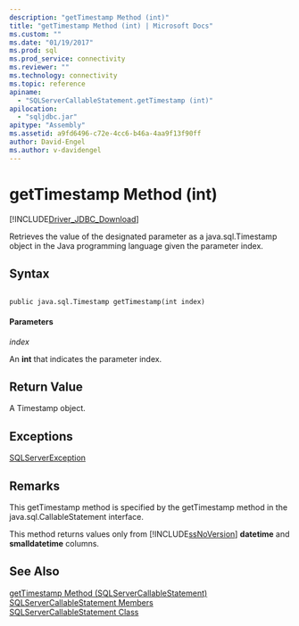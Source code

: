 ```yaml
---
description: "getTimestamp Method (int)"
title: "getTimestamp Method (int) | Microsoft Docs"
ms.custom: ""
ms.date: "01/19/2017"
ms.prod: sql
ms.prod_service: connectivity
ms.reviewer: ""
ms.technology: connectivity
ms.topic: reference
apiname: 
  - "SQLServerCallableStatement.getTimestamp (int)"
apilocation: 
  - "sqljdbc.jar"
apitype: "Assembly"
ms.assetid: a9fd6496-c72e-4cc6-b46a-4aa9f13f90ff
author: David-Engel
ms.author: v-davidengel
---
```

# getTimestamp Method (int)
[!INCLUDE[Driver_JDBC_Download](../../../includes/driver_jdbc_download.md)]

  Retrieves the value of the designated parameter as a java.sql.Timestamp object in the Java programming language given the parameter index.  
  
## Syntax  
  
```  
  
public java.sql.Timestamp getTimestamp(int index)  
```  
  
#### Parameters  
 *index*  
  
 An **int** that indicates the parameter index.  
  
## Return Value  
 A Timestamp object.  
  
## Exceptions  
 [SQLServerException](../../../connect/jdbc/reference/sqlserverexception-class.md)  
  
## Remarks  
 This getTimestamp method is specified by the getTimestamp method in the java.sql.CallableStatement interface.  
  
 This method returns values only from [!INCLUDE[ssNoVersion](../../../includes/ssnoversion-md.md)] **datetime** and **smalldatetime** columns.  
  
## See Also  
 [getTimestamp Method &#40;SQLServerCallableStatement&#41;](../../../connect/jdbc/reference/gettimestamp-method-sqlservercallablestatement.md)   
 [SQLServerCallableStatement Members](../../../connect/jdbc/reference/sqlservercallablestatement-members.md)   
 [SQLServerCallableStatement Class](../../../connect/jdbc/reference/sqlservercallablestatement-class.md)  
  
  

